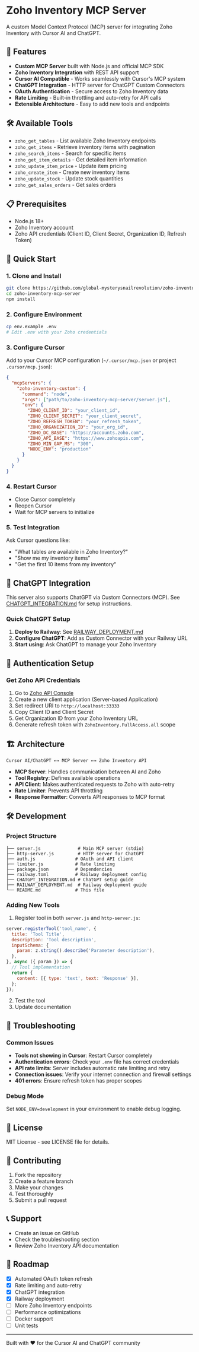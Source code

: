 # Zoho Inventory MCP Server

A custom Model Context Protocol (MCP) server for integrating Zoho Inventory with Cursor AI and ChatGPT.

## 🚀 Features

- **Custom MCP Server** built with Node.js and official MCP SDK
- **Zoho Inventory Integration** with REST API support
- **Cursor AI Compatible** - Works seamlessly with Cursor's MCP system
- **ChatGPT Integration** - HTTP server for ChatGPT Custom Connectors
- **OAuth Authentication** - Secure access to Zoho Inventory data
- **Rate Limiting** - Built-in throttling and auto-retry for API calls
- **Extensible Architecture** - Easy to add new tools and endpoints

## 🛠️ Available Tools

- `zoho_get_tables` - List available Zoho Inventory endpoints
- `zoho_get_items` - Retrieve inventory items with pagination
- `zoho_search_items` - Search for specific items
- `zoho_get_item_details` - Get detailed item information
- `zoho_update_item_price` - Update item pricing
- `zoho_create_item` - Create new inventory items
- `zoho_update_stock` - Update stock quantities
- `zoho_get_sales_orders` - Get sales orders

## 📋 Prerequisites

- Node.js 18+ 
- Zoho Inventory account
- Zoho API credentials (Client ID, Client Secret, Organization ID, Refresh Token)

## 🚀 Quick Start

### 1. Clone and Install

```bash
git clone https://github.com/global-mysterysnailrevolution/zoho-inventory-mcp-server.git
cd zoho-inventory-mcp-server
npm install
```

### 2. Configure Environment

```bash
cp env.example .env
# Edit .env with your Zoho credentials
```

### 3. Configure Cursor

Add to your Cursor MCP configuration (`~/.cursor/mcp.json` or project `.cursor/mcp.json`):

```json
{
  "mcpServers": {
    "zoho-inventory-custom": {
      "command": "node",
      "args": ["path/to/zoho-inventory-mcp-server/server.js"],
      "env": {
        "ZOHO_CLIENT_ID": "your_client_id",
        "ZOHO_CLIENT_SECRET": "your_client_secret",
        "ZOHO_REFRESH_TOKEN": "your_refresh_token",
        "ZOHO_ORGANIZATION_ID": "your_org_id",
        "ZOHO_DC_BASE": "https://accounts.zoho.com",
        "ZOHO_API_BASE": "https://www.zohoapis.com",
        "ZOHO_MIN_GAP_MS": "300",
        "NODE_ENV": "production"
      }
    }
  }
}
```

### 4. Restart Cursor

- Close Cursor completely
- Reopen Cursor
- Wait for MCP servers to initialize

### 5. Test Integration

Ask Cursor questions like:
- "What tables are available in Zoho Inventory?"
- "Show me my inventory items"
- "Get the first 10 items from my inventory"

## 🤖 ChatGPT Integration

This server also supports ChatGPT via Custom Connectors (MCP). See [CHATGPT_INTEGRATION.md](CHATGPT_INTEGRATION.md) for setup instructions.

### Quick ChatGPT Setup

1. **Deploy to Railway**: See [RAILWAY_DEPLOYMENT.md](RAILWAY_DEPLOYMENT.md)
2. **Configure ChatGPT**: Add as Custom Connector with your Railway URL
3. **Start using**: Ask ChatGPT to manage your Zoho Inventory

## 🔐 Authentication Setup

### Get Zoho API Credentials

1. Go to [Zoho API Console](https://api-console.zoho.com/)
2. Create a new client application (Server-based Application)
3. Set redirect URI to `http://localhost:33333`
4. Copy Client ID and Client Secret
5. Get Organization ID from your Zoho Inventory URL
6. Generate refresh token with `ZohoInventory.FullAccess.all` scope

## 🏗️ Architecture

```
Cursor AI/ChatGPT ←→ MCP Server ←→ Zoho Inventory API
```

- **MCP Server**: Handles communication between AI and Zoho
- **Tool Registry**: Defines available operations
- **API Client**: Makes authenticated requests to Zoho with auto-retry
- **Rate Limiter**: Prevents API throttling
- **Response Formatter**: Converts API responses to MCP format

## 🛠️ Development

### Project Structure

```
├── server.js              # Main MCP server (stdio)
├── http-server.js         # HTTP server for ChatGPT
├── auth.js               # OAuth and API client
├── limiter.js            # Rate limiting
├── package.json          # Dependencies
├── railway.toml          # Railway deployment config
├── CHATGPT_INTEGRATION.md # ChatGPT setup guide
├── RAILWAY_DEPLOYMENT.md  # Railway deployment guide
└── README.md             # This file
```

### Adding New Tools

1. Register tool in both `server.js` and `http-server.js`:
```javascript
server.registerTool('tool_name', {
  title: 'Tool Title',
  description: 'Tool description',
  inputSchema: {
    param: z.string().describe('Parameter description'),
  },
}, async ({ param }) => {
  // Tool implementation
  return {
    content: [{ type: 'text', text: 'Response' }],
  };
});
```

2. Test the tool
3. Update documentation

## 🐛 Troubleshooting

### Common Issues

- **Tools not showing in Cursor**: Restart Cursor completely
- **Authentication errors**: Check your `.env` file has correct credentials
- **API rate limits**: Server includes automatic rate limiting and retry
- **Connection issues**: Verify your internet connection and firewall settings
- **401 errors**: Ensure refresh token has proper scopes

### Debug Mode

Set `NODE_ENV=development` in your environment to enable debug logging.

## 📝 License

MIT License - see LICENSE file for details.

## 🤝 Contributing

1. Fork the repository
2. Create a feature branch
3. Make your changes
4. Test thoroughly
5. Submit a pull request

## 📞 Support

- Create an issue on GitHub
- Check the troubleshooting section
- Review Zoho Inventory API documentation

## 🔮 Roadmap

- [x] Automated OAuth token refresh
- [x] Rate limiting and auto-retry
- [x] ChatGPT integration
- [x] Railway deployment
- [ ] More Zoho Inventory endpoints
- [ ] Performance optimizations
- [ ] Docker support
- [ ] Unit tests

---

Built with ❤️ for the Cursor AI and ChatGPT community
